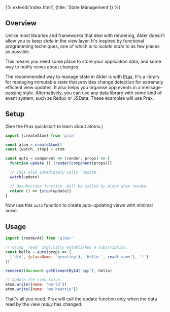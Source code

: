 {% extend('index.html', {title: 'State Management'}) %}

## Overview

Unlike most libraries and frameworks that deal with rendering, Alder doesn't
allow you to keep
<dfn id="state" data-sf-tooltip="Persistent data that changes over time">state</dfn>
in the view layer. It's inspired by functional programming techniques, one of
which is to _isolate state_ to as few places as possible.

This means you need some place to store your application data, and some way to
notify views about changes.

The recommended way to manage state in Alder is with
<a href="https://github.com/Mitranim/prax" target="_blank">Prax</a>.
It's a library for managing immutable state that provides change detection for
extremely efficient view updates. It also helps you organise app events in a
message-passing style. Alternatively, you can use any data library with some
kind of event system, such as Redux or JSData. These examples will use Prax.

## Setup

(See the Prax quickstart to learn about atoms.)

```javascript
import {createAtom} from 'prax'

const atom = createAtom()
const {watch, stop} = atom

const auto = component => (render, props) => {
  function update () {render(component(props))}

  // This also immediately calls `update`.
  watch(update)

  // Unsubscribe function. Will be called by Alder when needed.
  return () => {stop(update)}
}
```

Now use this `auto` function to create auto-updating views with minimal noise.

## Usage

```javascript
import {renderAt} from 'alder'

// Using `read` implicitly establishes a subscription.
const hello = auto(props => (
  ['div', {className: 'greeting'}, 'Hello ', read('name'), '!']
))

renderAt(document.getElementById('app'), hello)

// Update the view twice.
atom.write({name: 'world'})
atom.write({name: 'me heartie'})
```

That's all you need. Prax will call the update function only when the data read
by the view _really_ has changed.
